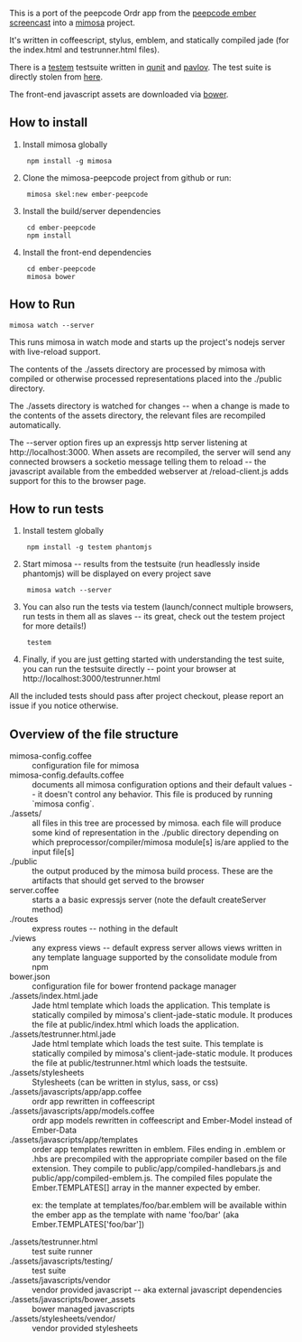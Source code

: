 This is a port of the peepcode Ordr app from the [peepcode ember
screencast][1] into a [mimosa][2] project.

[1]:https://peepcode.com/products/emberjs
[2]:http://mimosa.io
[3]:https://github.com/airportyh/testem
[4]:http://qunitjs.com
[5]:https://github.com/mmonteleone/pavlov
[6]:https://github.com/Ember-SC/peepcode-ordr-test/
[7]:http://bower.io/

It's written in coffeescript, stylus, emblem, and statically compiled jade (for the index.html and testrunner.html files).

There is a [testem][3] testsuite written
in [qunit][4] and [pavlov][5].  The test
suite is directly stolen from [here][6].

The front-end javascript assets are downloaded via [bower][7].

How to install
--------------

1. Install mimosa globally

        npm install -g mimosa

2. Clone the mimosa-peepcode project from github or run:

        mimosa skel:new ember-peepcode

3. Install the build/server dependencies

        cd ember-peepcode
        npm install

4. Install the front-end dependencies

        cd ember-peepcode
        mimosa bower

How to Run
----------

    mimosa watch --server

This runs mimosa in watch mode and starts up the project's nodejs server with live-reload
support.

The contents of the ./assets directory are processed by mimosa with compiled or otherwise processed
representations placed into the ./public directory.

The ./assets directory is watched for changes -- when a change is made to the contents of the assets directory, the
relevant files are recompiled automatically.

The --server option fires up an expressjs http server listening at http://localhost:3000.
When assets are recompiled, the server will send any connected browsers a socketio message
telling them to reload -- the javascript available from the embedded webserver at /reload-client.js adds support for
this to the browser page.

How to run tests
----------------

1. Install testem globally

        npm install -g testem phantomjs

2. Start mimosa -- results from the testsuite (run headlessly inside phantomjs) will be displayed on every project save

        mimosa watch --server

3. You can also run the tests via testem (launch/connect multiple browsers, run tests in them all as slaves -- its great, check out the testem project for more details!)

        testem

4. Finally, if you are just getting started with understanding the test suite, you can run the testsuite directly -- point your browser at http://localhost:3000/testrunner.html


All the included tests should pass after project checkout, please report an issue if you notice
otherwise.

Overview of the file structure
------------------------------

<dl>
<dt>mimosa-config.coffee</dt>
<dd>configuration file for mimosa</dd>

<dt>mimosa-config.defaults.coffee</dt>
<dd>documents all mimosa configuration options and
their default values -- it doesn't control any behavior.
This file is produced by running `mimosa config`.</dd>

<dt>./assets/</dt>
<dd>all files in this tree are processed by mimosa.
each file will produce some kind of representation
in the ./public directory depending on
which preprocessor/compiler/mimosa module[s] is/are applied to the input file[s]
</dd>

<dt>./public</dt>
<dd>the output produced by the mimosa build process.  These are the artifacts that
should get served to the browser</dd>

<dt>server.coffee</dt>
<dd>starts a a basic expressjs server (note the default createServer method)</dd>

<dt>./routes</dt>
<dd>express routes -- nothing in the default</dd>

<dt>./views</dt>
<dd>any express views -- default express server allows views written in any template language supported by the consolidate module from npm</dd>

<dt>bower.json</dt>
<dd>configuration file for bower frontend package manager</dd>

<dt>./assets/index.html.jade</dt>
<dd>Jade html template which loads the application.  This template is statically compiled by mimosa's client-jade-static module.  It produces the file at public/index.html which loads the application.
</dd>

<dt>./assets/testrunner.html.jade</dt>
<dd>Jade html template which loads the test suite.  This template is statically compiled by mimosa's client-jade-static module.  It produces the file at public/testrunner.html which loads the testsuite.
</dd>

<dt>./assets/stylesheets</dt>
<dd>Stylesheets (can be written in stylus, sass, or css)</dd>

<dt>./assets/javascripts/app/app.coffee</dt>
<dd>ordr app rewritten in coffeescript</dd>

<dt>./assets/javascripts/app/models.coffee</dt>
<dd>ordr app models rewritten in coffeescript and Ember-Model instead of Ember-Data</dd>

<dt>./assets/javascripts/app/templates</dt>
<dd>
order app templates rewritten in emblem.  Files ending in .emblem or .hbs are precompiled with the appropriate compiler
based on the file extension.
They compile to public/app/compiled-handlebars.js and public/app/compiled-emblem.js.
The compiled files populate the Ember.TEMPLATES[] array in the manner expected by ember.
<p>ex: the template at templates/foo/bar.emblem will be available within the ember app as the
template with name 'foo/bar' (aka Ember.TEMPLATES['foo/bar'])</p>
</dd>

<dt>./assets/testrunner.html</dt>
<dd>test suite runner</dd>

<dt>./assets/javascripts/testing/</dt>
<dd>test suite</dd>

<dt>./assets/javascripts/vendor</dt>
<dd>vendor provided javascript -- aka external javascript dependencies</dd>

<dt>./assets/javascripts/bower_assets</dt>
<dd>bower managed javascripts</dd>

<dt>./assets/stylesheets/vendor/</dt>
<dd>vendor provided stylesheets</dd>